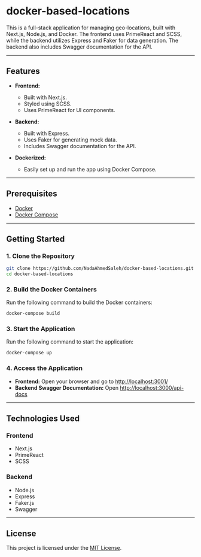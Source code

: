 # docker-based-locations

This is a full-stack application for managing geo-locations, built with Next.js, Node.js, and Docker. The frontend uses PrimeReact and SCSS, while the backend utilizes Express and Faker for data generation. The backend also includes Swagger documentation for the API.

---

## Features

- **Frontend:**

  - Built with Next.js.
  - Styled using SCSS.
  - Uses PrimeReact for UI components.

- **Backend:**

  - Built with Express.
  - Uses Faker for generating mock data.
  - Includes Swagger documentation for the API.

- **Dockerized:**

  - Easily set up and run the app using Docker Compose.

---

## Prerequisites

- [Docker](https://www.docker.com/get-started)
- [Docker Compose](https://docs.docker.com/compose/install/)

---

## Getting Started

### 1. Clone the Repository

```bash
git clone https://github.com/NadaAhmedSaleh/docker-based-locations.git
cd docker-based-locations
```

### 2. Build the Docker Containers

Run the following command to build the Docker containers:

```bash
docker-compose build
```

### 3. Start the Application

Run the following command to start the application:

```bash
docker-compose up
```

### 4. Access the Application

- **Frontend:** Open your browser and go to [http://localhost:3001/](http://localhost:3001/)
- **Backend Swagger Documentation:** Open [http://localhost:3000/api-docs](http://localhost:3000/api-docs)


---

## Technologies Used

### Frontend

- Next.js
- PrimeReact
- SCSS

### Backend

- Node.js
- Express
- Faker.js
- Swagger

---

## License

This project is licensed under the [MIT License](LICENSE).

